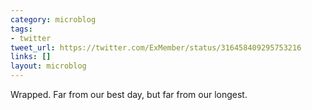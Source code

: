 ```yaml
---
category: microblog
tags:
- twitter
tweet_url: https://twitter.com/ExMember/status/316458409295753216
links: []
layout: microblog
---
```

Wrapped. Far from our best day, but far from our longest.
